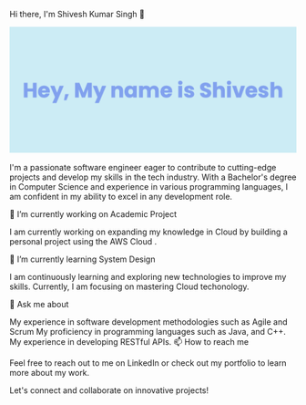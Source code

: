 Hi there, I'm Shivesh Kumar Singh 👋

![banner image](https://github.com/shivesh01/shivesh01/blob/main/asset/banner/banner.png)

I'm a passionate software engineer eager to contribute to cutting-edge projects and develop my skills in the tech industry. With a Bachelor's degree in Computer Science and experience in various programming languages, I am confident in my ability to excel in any development role.

🔭 I’m currently working on Academic Project

I am currently working on expanding my knowledge in Cloud by building a personal project using the AWS Cloud .

🌱 I’m currently learning System Design

I am continuously learning and exploring new technologies to improve my skills. Currently, I am focusing on mastering Cloud techonology.

💬 Ask me about

My experience in software development methodologies such as Agile and Scrum
My proficiency in programming languages such as Java, and C++. 
My experience in developing RESTful APIs. 
📫 How to reach me

Feel free to reach out to me on LinkedIn or check out my portfolio to learn more about my work.

Let's connect and collaborate on innovative projects!
